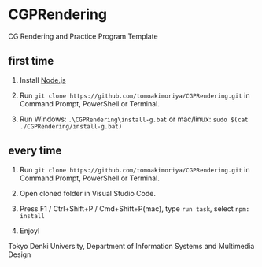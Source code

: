 # CGPRendering
CG Rendering and Practice Program Template

## first time

1. Install [Node.js](https://nodejs.org/ja/)

1. Run `git clone https://github.com/tomoakimoriya/CGPRendering.git` in Command Prompt, PowerShell or Terminal.

1. Run Windows: `.\CGPRendering\install-g.bat` or mac/linux: `sudo $(cat ./CGPRendering/install-g.bat)`

## every time

1. Run `git clone https://github.com/tomoakimoriya/CGPRendering.git` in Command Prompt, PowerShell or Terminal.

1. Open cloned folder in Visual Studio Code.

1. Press F1 / Ctrl+Shift+P / Cmd+Shift+P(mac), type `run task`, select `npm: install`

1. Enjoy!

Tokyo Denki University, Department of Information Systems and Multimedia Design
